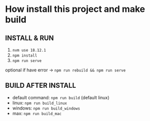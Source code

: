 # How install this project and make build

## INSTALL & RUN
1. `nvm use 18.12.1`
2. `npm install`
3. `npm run serve`

optional if have error -> ``` npm run rebuild && npm run serve ```

## BUILD AFTER INSTALL
- default command: ` npm run build ` (default linux)
- linux: `npm run build_linux`
- windows: `npm run build_windows`
- max: `npm run build_mac`
